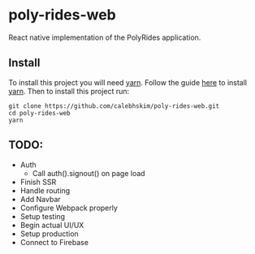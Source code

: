 # poly-rides-web
React native implementation of the PolyRides application.

## Install
To install this project you will need [yarn](https://yarnpkg.com/).
Follow the guide [here](https://yarnpkg.com/en/docs/install) to install [yarn](https://yarnpkg.com/).
Then to install this project run:
```
git clone https://github.com/calebhskim/poly-rides-web.git
cd poly-rides-web
yarn
```

## TODO:
* Auth
  * Call auth().signout() on page load
* Finish SSR
* Handle routing
* Add Navbar
* Configure Webpack properly
* Setup testing
* Begin actual UI/UX
* Setup production
* Connect to Firebase
